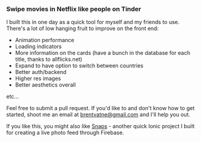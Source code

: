 ### Swipe movies in Netflix like people on Tinder

I built this in one day as a quick tool for myself and my friends to use.
There's a lot of low hanging fruit to improve on the front end:

- Animation performance
- Loading indicators
- More information on the cards (have a bunch in the database for each
  title, thanks to allflicks.net)
- Expand to have option to switch between countries
- Better auth/backend
- Higher res images
- Better aesthetics overall

etc...

Feel free to submit a pull request. If you'd like to and don't know how
to get started, shoot me an email at brentvatne@gmail.com and I'll help
you out.

If you like this, you might also like
[Snaps](https://github.com/brentvatne/snaps) - another quick Ionic
project I built for creating a live photo feed through Firebase.
